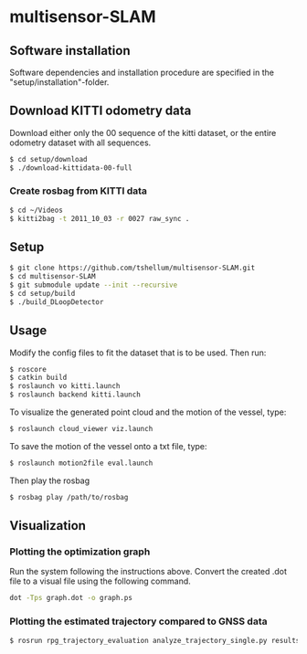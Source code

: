 # multisensor-SLAM

## Software installation

Software dependencies and installation procedure are specified in the "setup/installation"-folder.

## Download KITTI odometry data

Download either only the 00 sequence of the kitti dataset, or the entire odometry dataset with all sequences.
```bash
$ cd setup/download
$ ./download-kittidata-00-full
```


### Create rosbag from KITTI data

```bash
$ cd ~/Videos
$ kitti2bag -t 2011_10_03 -r 0027 raw_sync .
```


## Setup

```bash
$ git clone https://github.com/tshellum/multisensor-SLAM.git
$ cd multisensor-SLAM
$ git submodule update --init --recursive
$ cd setup/build
$ ./build_DLoopDetector
```


## Usage

Modify the config files to fit the dataset that is to be used. Then run:

```bash
$ roscore
$ catkin build
$ roslaunch vo kitti.launch
$ roslaunch backend kitti.launch
```

To visualize the generated point cloud and the motion of the vessel, type:

```bash
$ roslaunch cloud_viewer viz.launch
```

To save the motion of the vessel onto a txt file, type:

```bash
$ roslaunch motion2file eval.launch
```

Then play the rosbag

```bash
$ rosbag play /path/to/rosbag
```


## Visualization

### Plotting the optimization graph

Run the system following the instructions above. Convert the created .dot file to a visual file using the following command.

```bash
dot -Tps graph.dot -o graph.ps
```

### Plotting the estimated trajectory compared to GNSS data

```bash
$ rosrun rpg_trajectory_evaluation analyze_trajectory_single.py results/ --recalculate_errors
```